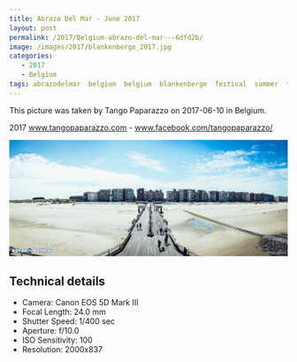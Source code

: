 ```yaml
---
title: Abrazo Del Mar - June 2017
layout: post
permalink: /2017/Belgium-abrazo-del-mar---6dfd2b/
image: /images/2017/blankenberge_2017.jpg
categories:
   - 2017
   - Belgium
tags: abrazodelmar  belgium  belgium  blankenberge  festival  summer  tango
---
```

   
This picture was taken by Tango Paparazzo on 2017-06-10 in Belgium.

2017 www.tangopaparazzo.com - www.facebook.com/tangopaparazzo/

![Abrazo Del Mar - June 2017](/images/2017/blankenberge_2017.jpg)

## Technical details
* <i class="fa-solid fa-camera"></i> Camera: Canon EOS 5D Mark III
* <i class="fa-solid fa-square-caret-left"></i> Focal Length: 24.0 mm
* <i class="fa-solid fa-stopwatch"></i> Shutter Speed: 1/400 sec
* <i class="fa-solid fa-circle-dot"></i> Aperture: f/10.0
* <i class="fa-solid fa-lightbulb"></i> ISO Sensitivity: 100
* <i class="fa-solid fa-square-full"></i> Resolution: 2000x837
